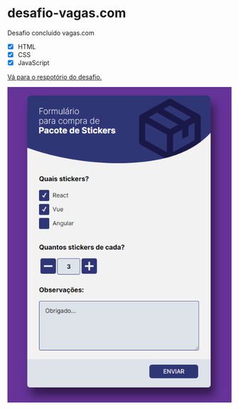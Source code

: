 # desafio-vagas.com
Desafio concluído vagas.com
 - [x] HTML
 - [x] CSS
 - [x] JavaScript
 
 <a href="https://github.com/VAGAScom/desafio-front-end">Vá para o respotório do desafio.</a>

<img src="img/vagas.PNG" alt="Capa do desafio vagas.com">
